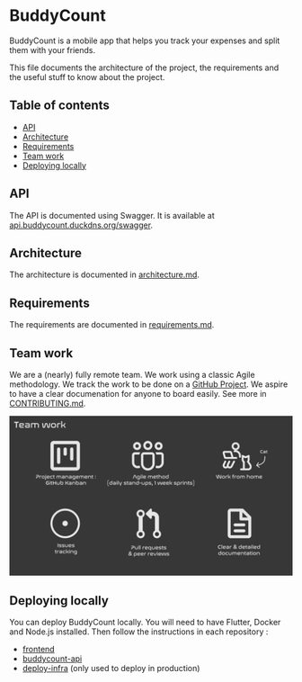 # BuddyCount

BuddyCount is a mobile app that helps you track your expenses and split them with your friends.

This file documents the architecture of the project, the requirements and the useful stuff to know about the project.

## Table of contents
- [API](#api)
- [Architecture](#architecture)
- [Requirements](#requirements)
- [Team work](#team-work)
- [Deploying locally](#deploying-locally)

## API

The API is documented using Swagger. It is available at [api.buddycount.duckdns.org/swagger](https://api.buddycount.duckdns.org/swagger).

## Architecture

The architecture is documented in [architecture.md](docs/architecture.md).


## Requirements

The requirements are documented in [requirements.md](docs/requirements.md).

## Team work

We are a (nearly) fully remote team. We work using a classic Agile methodology. We track the work to be done on a [GitHub Project](https://github.com/orgs/BuddyCount/projects/1/views/1). We aspire to have a clear documenation for anyone to board easily. See more in [CONTRIBUTING.md](./docs/CONTRIBUTING.md).

![Team work](src/team_work.png)

## Deploying locally

You can deploy BuddyCount locally. You will need to have Flutter, Docker and Node.js installed. Then follow the instructions in each repository :

- [frontend](https://github.com/BuddyCount/frontend)
- [buddycount-api](https://github.com/BuddyCount/buddycount-api)
- [deploy-infra](https://github.com/BuddyCount/deploy-infra) (only used to deploy in production)